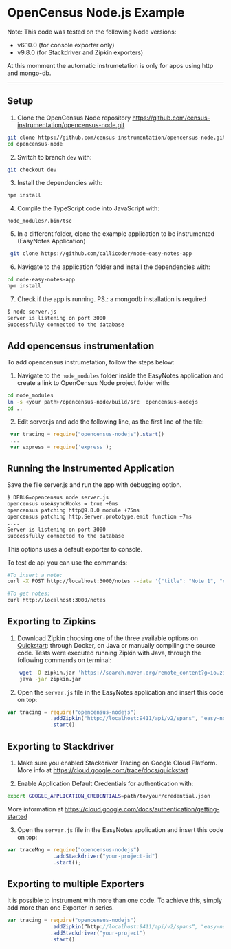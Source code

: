 # OpenCensus Node.js Example


Note: This code was tested on the following Node versions:
- v6.10.0 (for console exporter only)
- v9.8.0 (for Stackdriver and Zipkin exporters)

At this momment the automatic instrumetation is only for apps using http and mongo-db.

___

## Setup

1. Clone the OpenCensus Node repository https://github.com/census-instrumentation/opencensus-node.git
```bash
git clone https://github.com/census-instrumentation/opencensus-node.git
cd opencensus-node
```

2. Switch to branch `dev` with:
```bash
git checkout dev
```

3. Install the dependencies with:
```bash
npm install
```

4. Compile the TypeScript code into JavaScript with:
```
node_modules/.bin/tsc
```

5. In a different folder, clone the example application to be instrumented (EasyNotes Application)
```bash
 git clone https://github.com/callicoder/node-easy-notes-app
```

6. Navigate to the application folder and install the dependencies with:
```bash
cd node-easy-notes-app
npm install
```

7. Check if the app is running. PS.: a mongodb installation is required
```bash
$ node server.js
Server is listening on port 3000
Successfully connected to the database
```

## Add opencensus instrumentation 

To add opencensus instrumetation, follow the steps below:

1. Navigate to the `node_modules` folder inside the EasyNotes application and create a link to OpenCensus Node project folder with:
```bash
cd node_modules
ln -s <your path>/opencensus-node/build/src  opencensus-nodejs
cd ..
```

2. Edit server.js and add the following line, as the first line of the file:
```javascript
 var tracing = require("opencensus-nodejs").start()
 ...
 var express = require('express');
```

## Running the Instrumented Application

Save the file server.js and run the app with debugging option. 

```bash
$ DEBUG=opencensus node server.js
opencensus useAsyncHooks = true +0ms  
opencensus patching http@9.8.0 module +75ms  
opencensus patching http.Server.prototype.emit function +7ms  
....
Server is listening on port 3000
Successfully connected to the database
```
This options uses a default exporter to console.

To test de api you can use the commands:
```bash
#To insert a note:
curl -X POST http://localhost:3000/notes --data '{"title": "Note 1", "content": "this is the note content"}' -H "Content-Type: application/json"

#To get notes:
curl http://localhost:3000/notes
```

## Exporting to Zipkins

1. Download Zipkin choosing one of the three available options on [Quickstart](https://zipkin.io/pages/quickstart.html): through Docker, on Java or manually compiling the source code. Tests were executed running Zipkin with Java, through the following commands on terminal:
```bash
    wget -O zipkin.jar 'https://search.maven.org/remote_content?g=io.zipkin.java&a=zipkin-server&v=LATEST&c=exec'
    java -jar zipkin.jar
```

2. Open the `server.js` file in the EasyNotes application and insert this code on top:
```javascript
var tracing = require("opencensus-nodejs")
              .addZipkin("http://localhost:9411/api/v2/spans", "easy-notes")
              .start()
```


## Exporting to Stackdriver

1. Make sure you enabled Stackdriver Tracing on Google Cloud Platform. More info at <https://cloud.google.com/trace/docs/quickstart>

2. Enable Application Default Credentials for authentication with:
```bash
export GOOGLE_APPLICATION_CREDENTIALS=path/to/your/credential.json
```
More information at <https://cloud.google.com/docs/authentication/getting-started>

3. Open the `server.js` file in the EasyNotes application and insert this code on top:
```javascript
var traceMng = require("opencensus-nodejs")
               .addStackdriver("your-project-id")
               .start();
```


## Exporting to multiple Exporters

It is possible to instrument with more than one code. To achieve this, simply add more than one Exporter in series.

```javascript
var tracing = require("opencensus-nodejs")
              .addZipkin(“http://localhost:9411/api/v2/spans“, "easy-notes")
              .addStackdriver("your-project")
              .start()
```

